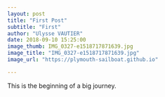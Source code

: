 ```yaml
---
layout: post
title: "First Post"
subtitle: "First"
author: "Ulysse VAUTIER"
date: 2018-09-10 15:25:00
image_thumb: IMG_0327-e1518717871639.jpg
image_title: "IMG_0327-e1518717871639.jpg"
image_url: "https://plymouth-sailboat.github.io"

---
```


This is the beginning of a big journey.
